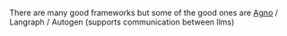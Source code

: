 

There are many good frameworks but some of the good ones are [Agno](https://github.com/agno-agi/agno) / Langraph / Autogen (supports communication between llms)
